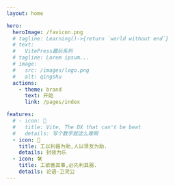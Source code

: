 ```yaml
---
layout: home

hero:
  heroImage: /favicon.png
  # tagline: Learning()->{return `world without end`}
  # text:
  #   VitePress趣玩系列
  # tagline: Lorem ipsum...
  # image:
  #   src: /images/logo.png
  #   alt: qingshu
  actions:
    - theme: brand
      text: 开始
      link: /pages/index

features:
  # - icon: 🚀
  #   title: Vite, The DX that can't be beat
  #   details: 写个数字就这么难啊
  - icon: 🖖
    title: 工以利器为助,人以贤友为助.
    details: 封装为乐
  - icon: 🛠️
    title: 工欲善其事,必先利其器.
    details: 论语·卫灵公
---
```


